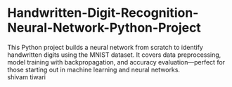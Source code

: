 # Handwritten-Digit-Recognition-Neural-Network-Python-Project
This Python project builds a neural network from scratch to identify handwritten digits using the MNIST dataset. It covers data preprocessing, model training with backpropagation, and accuracy evaluation—perfect for those starting out in machine learning and neural networks.
<br>
shivam tiwari
